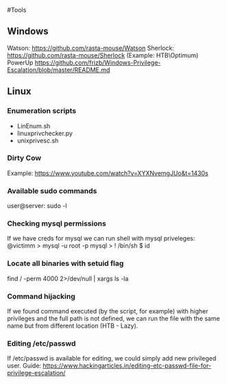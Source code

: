 #Tools

## Windows
Watson: https://github.com/rasta-mouse/Watson
Sherlock: https://github.com/rasta-mouse/Sherlock (Example: HTB\Optimum)
PowerUp
https://github.com/frizb/Windows-Privilege-Escalation/blob/master/README.md

## Linux

### Enumeration scripts

- LinEnum.sh
- linuxprivchecker.py
- unixprivesc.sh

### Dirty Cow
Example: https://www.youtube.com/watch?v=XYXNvemgJUo&t=1430s

### Available sudo commands
user@server: sudo -l

### Checking mysql permissions
If we have creds for mysql we can run shell with mysql priveleges:
  @victimm > mysql -u root -p
  mysql > \! /bin/sh
  $ id

### Locate all binaries with setuid flag
find / -perm 4000 2>/dev/null | xargs ls -la

### Command hijacking
If we found command executed (by the script, for example) with higher privileges and the full path is not defined, we can run the file with the same name but from different location (HTB - Lazy).

### Editing /etc/passwd
If /etc/passwd is available for editing, we could simply add new privileged user.
Guide: https://www.hackingarticles.in/editing-etc-passwd-file-for-privilege-escalation/
